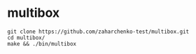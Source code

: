 # multibox

    git clone https://github.com/zaharchenko-test/multibox.git
    cd multibox/
    make && ./bin/multibox
